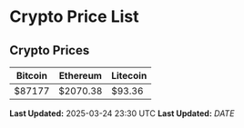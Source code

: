 # Crypto Price List

## Crypto Prices
| Bitcoin | Ethereum | Litecoin |
| ------- | -------- | -------- |
| $87177 | $2070.38 | $93.36 |
**Last Updated:** 2025-03-24 23:30 UTC
**Last Updated:** $DATE$
